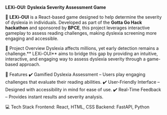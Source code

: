 **LEXi-OUI: Dyslexia Severity Assessment Game**

🚀 **LEXi-OUI** is a React-based game designed to help determine the severity of dyslexia in individuals. Developed as part of the **Gotta Go Hack hackathon** and sponsored by **BPCE**, this project leverages interactive gameplay to assess reading challenges, making dyslexia screening more engaging and accessible.

🎯 Project Overview
Dyslexia affects millions, yet early detection remains a challenge.** LEXi-OUI** aims to bridge this gap by providing an intuitive, interactive, and engaging way to assess dyslexia severity through a game-based approach.

🔹 Features
✔️ Gamified Dyslexia Assessment – Users play engaging challenges that evaluate their reading abilities.
✔️ User-Friendly Interface – Designed with accessibility in mind for ease of use.
✔️ Real-Time Feedback – Provides instant results and severity analysis.

💻 Tech Stack
Frontend:	React, HTML, CSS
Backend:	FastAPI, Python
